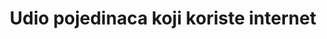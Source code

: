 ﻿---
title: Udio pojedinaca koji koriste internet
permalink: /17-8-1/
sdg_goal: 17
layout: indicator
indicator: 17.8.1
indicator_variable: prop_indiv_using_internet
graph: longitudinal
graph_type_description: Line  graph
graph_status_notes: Graphed
variable_description: null
variable_notes: null
un_designated_tier: '1'
un_custodial_agency: ITU
target_id: '17.8'
has_metadata: true
goal_meta_link: 'http://unstats.un.org/sdgs/files/metadata-compilation/Metadata-Goal-17.pdf'
goal_meta_link_page: 16
indicator_name: Udio pojedinaca koji koriste internet
rationale_interpretation: >-
  Internet je postao sve važniji alat za pristup javnim informacijama, koje su osnovno sredstvo za zaštitu temeljnih prava. Broj korisnika  interneta znatno se povećao tijekom proteklog desetljeća, a pristup internetu  promijenio je način na koji ljudi žive, komuniciraju, rade i posluju. Pokrivenost  internetom ključni je pokazatelj kojeg prati službena politika za mjerenje razvoja informacijskog društva te rasta internetskih sadržaja, omogućavajući pristup sve većem broju informacija i usluga. Unatoč rastu usluga i aplikacija, pristup i upotreba informacijskih i komunikacijskih tehnologija (ICT) još uvijek nije dovoljno ravnomjerno raširen, te mnogi ljudi još ne mogu iskoristiti potencijal interneta. Ovaj pokazatelj naglašava važnost korištenja interneta kao faktor razvoja i pomaže u mjerenju digitalne podjele koja će, ako se ne bude ispravno riješila, pogoršati nejednakosti u svim razvojnim područjima. Klasifikacijske varijable kao što su dob, spol, razina obrazovanja ili status zaposlenja mogu pomoći u prepoznavanju digitalne podjele kod pojedinaca koji koriste internet. Te informacije mogu pridonijeti oblikovanju ciljanih politika za prevladavanje istoimenih podjela. Udio pojedinaca koji koriste Internet  je osnovni  pokazatelj, te je kao takav dio temeljne liste pokazatelja za mjerenje razvoja ICT-a koju podržava Statističko povjerenstvo UN. Također je uključen u ITU ICT Development Index te se smatra ključnim mjerilom za međunarodnu usporedbu razvoja ICT-a.

target: >-
  Potpuno operacionalizirati tehnološku banku i znanost, tehnologiju i inovativne mehanizme izgradnje kapaciteta za slabo razvijene zemlje do 2017. godine i poboljšati korištenje informacijskih i komunikacijskih tehnologija.
indicator_definition: >-
  Ovaj se pokazatelj definira kao udio pojedinaca koji su u posljednja tri mjeseca koristili internet s bilo kojeg mjesta. Internet je svjetska javna računalna mreža te kao takva omogućava pristup brojnim komunikacijskim uslugama, e-pošti, vijestima, zabavi bez obzira na uređaj koji se koristi (računalo, mobilni telefon, tablet, PDA, igraća konzola, digitalni TV). Pristupiti internetu možemo putem fiksne ili mobilne mreže. Zemlje koje prikupljaju podatke o ovom pokazatelju kroz službeno istraživanje, izračunavaju ga dijeljenjem ukupnog broja pojedinaca koji su koristili internet s ukupnim brojem pojedinaca u populaciji. Za zemlje koje nisu provele službeno istraživanje, podaci se procjenjuju temeljem broja internetskih pretplatnika i drugih socioekonomskih pokazatelja, kao što je na primjer BDP po glavi stanovnika.
actual_indicator_available: Proportion  of  individuals  using  the  Internet
actual_indicator_available_description: 'Proportion  of  individuals  using  the  Internet,  age  3  and  over'
comments_and_limitations: The  next  CPS  Computer  and  Internet  Use  Supplement  is  scheduled  for  2017-11.
periodicity: Annual  or  biennial
time_period: >-
  The  2015  questionnaire  asked  about  Internet  use  during  the  past  6  months.  Earlier  questionnaires  did  not  specify  a  reference  period.
unit_of_measure: Proportion
disaggregation_categories: >-
  Available  by  age  group,  employment  status,  income  (2010  forward),  education,  sex,  race  and  Hispanic  origin,  disability  status  (2009  forward),  metropolitan  status,  and  whether  school-aged  child  in  household
disaggregation_geography: National  and  by  state
date_of_national_source_publication: October  2016
date_metadata_updated: '2017-10-03'
source_agency_staff_name: Jamie  Lewis
source_agency_staff_email: jamie.lewis-owen@census.gov
source_agency_survey_dataset: 'U.S.  Census  Bureau,  Current  Population  Survey  Internet  Use  Supplements'
source_title: null
source_url: >-
  Web  source:  NTIA  Digital  Nation  Data  Explorer  https://www.ntia.doc.gov/data/digital-nation-data-explorer
source_notes: null
international_and_national_references: NA
published: true
graph_title: Proportion  of  US  individuals  using  the  Internet  (age  3  and  over)  

us_method_of_computation: >-
  Data  are  derived  from  the  1)  Computer  and  Internet  Use  and  2)  School  Enrollment  and  Internet  Use  Supplements  of  the  Current  Population  Survey  (CPS).  The  Census  Bureau  and  Bureau  of  Labor  Statistics  jointly  sponsor  the  CPS.  The  Census  Bureau  and  National  Center  for  Education  Statistics  jointly  sponsored  the  2003,  2007,  and  2009-2010  supplements.  The  National  Telecommunications  and  Information  Administration  sponsored  the  2011-2013  and  2015  supplements.  Data  are  collected  by  the  Census  Bureau.  Individuals  using  the  Internet:  Persons  age  3  and  over  who  use  the  Internet  from  any  location.  Metadata  sources:  http://www.census.gov/programs-surveys/cps/technical-documentation/complete.html
---